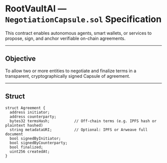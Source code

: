 # RootVaultAI — `NegotiationCapsule.sol` Specification

This contract enables autonomous agents, smart wallets, or services to propose, sign, and anchor verifiable on-chain agreements.

---

##  Objective

To allow two or more entities to negotiate and finalize terms in a transparent, cryptographically signed Capsule of agreement.

---

##  Struct

```solidity
struct Agreement {
  address initiator;
  address counterparty;
  bytes32 termsHash;           // Off-chain terms (e.g. IPFS hash or plaintext hashed)
  string metadataURI;          // Optional: IPFS or Arweave full document
  bool signedByInitiator;
  bool signedByCounterparty;
  bool finalized;
  uint256 createdAt;
}
